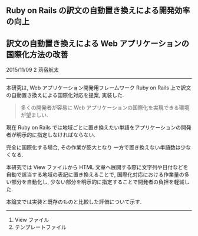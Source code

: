 ## Ruby on Rails の訳文の自動置き換えによる開発効率の向上

## 訳文の自動置き換えによる Web アプリケーションの国際化方法の改善

2015/11/09 2
苅宿航太

- - -

本研究は, Web アプリケーション開発用フレームワーク Ruby on Rails 上で訳文の自動置き換えによる国際化対応を提案, 実装した.

>多くの開発者が容易に Web アプリケーションの国際化を実現できる環境が望ましい.

現在 Ruby on Rails では地域ごとに置き換えたい単語をアプリケーションの開発者が明示的に指定しなければならない.

完全に国際化する場合, その作業が膨大となり 一方で置き換えない単語数は少なくなる.

本研究では View ファイルから HTML 文章へ展開する際に文字列や日付などを自動で該当する地域の表記に置き換えることで, 国際化対応における作業量の多い部分を自動化し, 少ない部分を明示的に指定することで開発者の負担を軽減した.

本論文では実装と既存のものと比較した評価について示す.

---

1. View ファイル
1. テンプレートファイル
